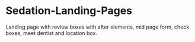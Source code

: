 # Sedation-Landing-Pages

Landing page with review boxes with after elements, mid page form, check boxes, meet dentist and location box.
